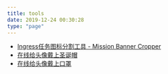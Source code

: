 ```yaml
---
title: tools
date: 2019-12-24 00:30:28
type: "page"
---
```


- [Ingress任务图标分割工具 - Mission Banner Cropper](ingressmissionset/)
- [在线给头像戴上圣诞帽](christmashat/)
- [在线给头像戴上口罩](facemask/)